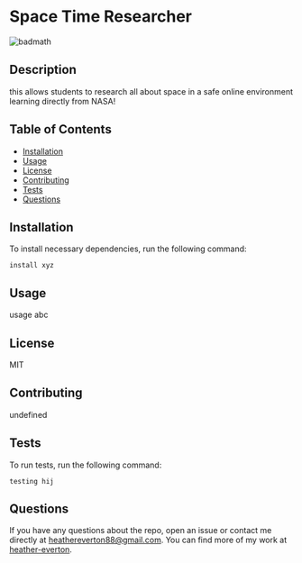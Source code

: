 # Space Time Researcher
  ![badmath](https://img.shields.io/badge/license-MIT-blue)

## Description
this allows students to research all about space in a safe online environment learning directly from NASA!
## Table of Contents
* [Installation](#installation)
* [Usage](#usage)
* [License](#license)
* [Contributing](#contributing)
* [Tests](#tests)
* [Questions](#questions)
## Installation
To install necessary dependencies, run the following command:
```
install xyz
```
## Usage
usage abc

## License
MIT

## Contributing
undefined

## Tests
To run tests, run the following command:
```
testing hij
```
## Questions
If you have any questions about the repo, open an issue or contact me directly at heathereverton88@gmail.com. You can find more of my work at [heather-everton](https://github.com/heather-everton/).
